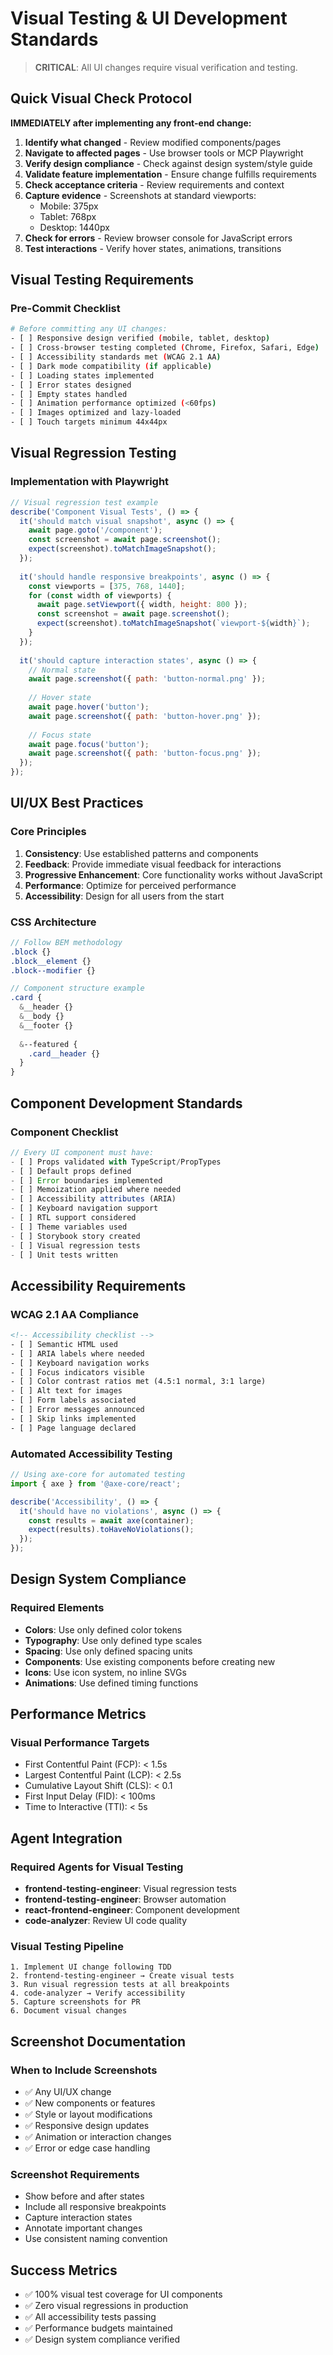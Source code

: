 # Visual Testing & UI Development Standards

> **CRITICAL**: All UI changes require visual verification and testing.

## Quick Visual Check Protocol

**IMMEDIATELY after implementing any front-end change:**

1. **Identify what changed** - Review modified components/pages
2. **Navigate to affected pages** - Use browser tools or MCP Playwright
3. **Verify design compliance** - Check against design system/style guide
4. **Validate feature implementation** - Ensure change fulfills requirements
5. **Check acceptance criteria** - Review requirements and context
6. **Capture evidence** - Screenshots at standard viewports:
   - Mobile: 375px
   - Tablet: 768px
   - Desktop: 1440px
7. **Check for errors** - Review browser console for JavaScript errors
8. **Test interactions** - Verify hover states, animations, transitions

## Visual Testing Requirements

### Pre-Commit Checklist

```bash
# Before committing any UI changes:
- [ ] Responsive design verified (mobile, tablet, desktop)
- [ ] Cross-browser testing completed (Chrome, Firefox, Safari, Edge)
- [ ] Accessibility standards met (WCAG 2.1 AA)
- [ ] Dark mode compatibility (if applicable)
- [ ] Loading states implemented
- [ ] Error states designed
- [ ] Empty states handled
- [ ] Animation performance optimized (<60fps)
- [ ] Images optimized and lazy-loaded
- [ ] Touch targets minimum 44x44px
```

## Visual Regression Testing

### Implementation with Playwright

```javascript
// Visual regression test example
describe('Component Visual Tests', () => {
  it('should match visual snapshot', async () => {
    await page.goto('/component');
    const screenshot = await page.screenshot();
    expect(screenshot).toMatchImageSnapshot();
  });
  
  it('should handle responsive breakpoints', async () => {
    const viewports = [375, 768, 1440];
    for (const width of viewports) {
      await page.setViewport({ width, height: 800 });
      const screenshot = await page.screenshot();
      expect(screenshot).toMatchImageSnapshot(`viewport-${width}`);
    }
  });
  
  it('should capture interaction states', async () => {
    // Normal state
    await page.screenshot({ path: 'button-normal.png' });
    
    // Hover state
    await page.hover('button');
    await page.screenshot({ path: 'button-hover.png' });
    
    // Focus state
    await page.focus('button');
    await page.screenshot({ path: 'button-focus.png' });
  });
});
```

## UI/UX Best Practices

### Core Principles

1. **Consistency**: Use established patterns and components
2. **Feedback**: Provide immediate visual feedback for interactions
3. **Progressive Enhancement**: Core functionality works without JavaScript
4. **Performance**: Optimize for perceived performance
5. **Accessibility**: Design for all users from the start

### CSS Architecture

```scss
// Follow BEM methodology
.block {}
.block__element {}
.block--modifier {}

// Component structure example
.card {
  &__header {}
  &__body {}
  &__footer {}
  
  &--featured {
    .card__header {}
  }
}
```

## Component Development Standards

### Component Checklist

```typescript
// Every UI component must have:
- [ ] Props validated with TypeScript/PropTypes
- [ ] Default props defined
- [ ] Error boundaries implemented
- [ ] Memoization applied where needed
- [ ] Accessibility attributes (ARIA)
- [ ] Keyboard navigation support
- [ ] RTL support considered
- [ ] Theme variables used
- [ ] Storybook story created
- [ ] Visual regression tests
- [ ] Unit tests written
```

## Accessibility Requirements

### WCAG 2.1 AA Compliance

```html
<!-- Accessibility checklist -->
- [ ] Semantic HTML used
- [ ] ARIA labels where needed
- [ ] Keyboard navigation works
- [ ] Focus indicators visible
- [ ] Color contrast ratios met (4.5:1 normal, 3:1 large)
- [ ] Alt text for images
- [ ] Form labels associated
- [ ] Error messages announced
- [ ] Skip links implemented
- [ ] Page language declared
```

### Automated Accessibility Testing

```javascript
// Using axe-core for automated testing
import { axe } from '@axe-core/react';

describe('Accessibility', () => {
  it('should have no violations', async () => {
    const results = await axe(container);
    expect(results).toHaveNoViolations();
  });
});
```

## Design System Compliance

### Required Elements

- **Colors**: Use only defined color tokens
- **Typography**: Use only defined type scales
- **Spacing**: Use only defined spacing units
- **Components**: Use existing components before creating new
- **Icons**: Use icon system, no inline SVGs
- **Animations**: Use defined timing functions

## Performance Metrics

### Visual Performance Targets

- First Contentful Paint (FCP): < 1.5s
- Largest Contentful Paint (LCP): < 2.5s
- Cumulative Layout Shift (CLS): < 0.1
- First Input Delay (FID): < 100ms
- Time to Interactive (TTI): < 5s

## Agent Integration

### Required Agents for Visual Testing

- **frontend-testing-engineer**: Visual regression tests
- **frontend-testing-engineer**: Browser automation
- **react-frontend-engineer**: Component development
- **code-analyzer**: Review UI code quality

### Visual Testing Pipeline

```
1. Implement UI change following TDD
2. frontend-testing-engineer → Create visual tests
3. Run visual regression tests at all breakpoints
4. code-analyzer → Verify accessibility
5. Capture screenshots for PR
6. Document visual changes
```

## Screenshot Documentation

### When to Include Screenshots

- ✅ Any UI/UX change
- ✅ New components or features
- ✅ Style or layout modifications
- ✅ Responsive design updates
- ✅ Animation or interaction changes
- ✅ Error or edge case handling

### Screenshot Requirements

- Show before and after states
- Include all responsive breakpoints
- Capture interaction states
- Annotate important changes
- Use consistent naming convention

## Success Metrics

- ✅ 100% visual test coverage for UI components
- ✅ Zero visual regressions in production
- ✅ All accessibility tests passing
- ✅ Performance budgets maintained
- ✅ Design system compliance verified
